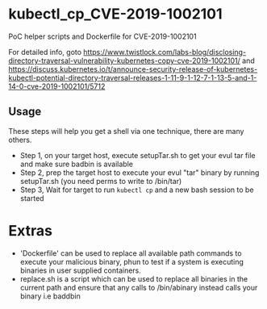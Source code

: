 # kubectl_cp_CVE-2019-1002101
PoC helper scripts and Dockerfile for CVE-2019-1002101

For detailed info, goto https://www.twistlock.com/labs-blog/disclosing-directory-traversal-vulnerability-kubernetes-copy-cve-2019-1002101/ and https://discuss.kubernetes.io/t/announce-security-release-of-kubernetes-kubectl-potential-directory-traversal-releases-1-11-9-1-12-7-1-13-5-and-1-14-0-cve-2019-1002101/5712

## Usage
These steps will help you get a shell via one technique, there are many others.
- Step 1, on your target host, execute setupTar.sh to get your evul tar file and make sure badbin is available
- Step 2, prep the target host to execute your evul "tar" binary by running setupTar.sh (you need perms to write to /bin/tar)
- Step 3, Wait for target to run ```kubectl cp``` and a new bash session to be started

# Extras
- 'Dockerfile' can be used to replace all available path commands to execute your malicious binary, phun to test if a system is executing binaries in user supplied containers.
- replace.sh is a script which can be used to replace all binaries in the current path and ensure that any calls to /bin/abinary instead calls your binary i.e baddbin
